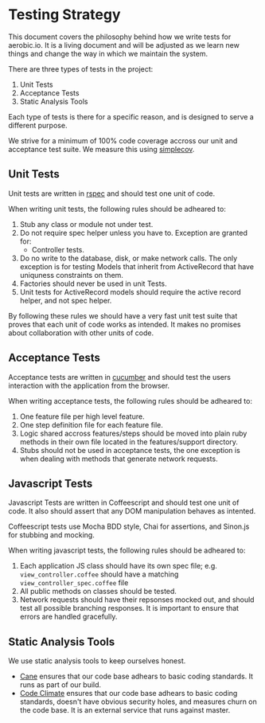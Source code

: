 # Testing Strategy

This document covers the philosophy behind how we write tests for aerobic.io.
It is a living document and will be adjusted as we learn new things and change
the way in which we maintain the system.

There are three types of tests in the project:

1. Unit Tests
2. Acceptance Tests
3. Static Analysis Tools

Each type of tests is there for a specific reason, and is designed to serve a
different purpose.

We strive for a minimum of 100% code coverage accross our unit and acceptance
test suite. We measure this using
[simplecov](https://github.com/colszowka/simplecov).

## Unit Tests

Unit tests are written in [rspec](https://github.com/rspec/rspec-rails/) and
should test one unit of code.

When writing unit tests, the following rules should be adheared to:

1. Stub any class or module not under test.
2. Do not require spec helper unless you have to. Exception are granted for:
    * Controller tests.
3. Do no write to the database, disk, or make network calls. The only exception
   is for testing Models that inherit from ActiveRecord that have uniquness
   constraints on them.
4. Factories should never be used in unit Tests.
5. Unit tests for ActiveRecord models should require the active record helper,
   and not spec helper.

By following these rules we should have a very fast unit test suite that
proves that each unit of code works as intended. It makes no promises about
collaboration with other units of code.

## Acceptance Tests

Acceptance tests are written in
[cucumber](https://github.com/cucumber/cucumber-rails) and should test the
users interaction with the application from the browser.

When writing acceptance tests, the following rules should be adheared to:

1. One feature file per high level feature.
2. One step definition file for each feature file.
3. Logic shared accross features/steps should be moved into plain ruby methods
   in their own file located in the features/support directory.
4. Stubs should not be used in acceptance tests, the one exception is when
   dealing with methods that generate network requests.

## Javascript Tests

Javascript Tests are written in Coffeescript and should test one unit of code.
It also should assert that any DOM manipulation behaves as intented.

Coffeescript tests use Mocha BDD style, Chai for assertions, and Sinon.js for
stubbing and mocking.

When writing javascript tests, the following rules should be adheared to:

1. Each application JS class should have its own spec file;
   e.g. `view_controller.coffee` should have a matching
   `view_controller_spec.coffee` file
2. All public methods on classes should be tested.
3. Network requests should have their repsonses mocked out, and should test all
   possible branching responses. It is important to ensure that errors are
   handled gracefully.

## Static Analysis Tools

We use static analysis tools to keep ourselves honest.

* [Cane](https://github.com/square/cane) ensures that our code base
adhears to basic coding standards. It runs as part of our build.
* [Code Climate](https://codeclimate.com/) ensures that our code base adhears
  to basic coding standards, doesn't have obvious security holes, and measures
  churn on the code base. It is an external service that runs against master.
